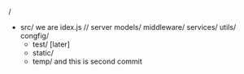 / 
   - src/ we are
   idex.js // server
   models/
   middleware/
   services/
   utils/
   congfig/
       - test/ [later]
       - static/
       - temp/
and this is second commit 

